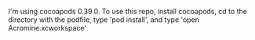 I'm using cocoapods 0.39.0. To use this repo, install cocoapods, cd to the directory with the podfile, type 'pod install', and type 'open Acromine.xcworkspace'

